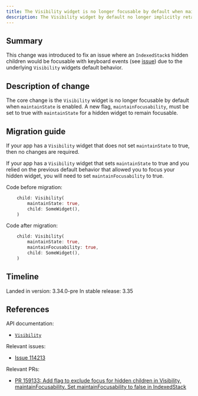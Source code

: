 ```yaml
---
title: The Visibility widget is no longer focusable by default when maintainState is enabled.
description: The Visibility widget by default no longer implicitly retains focusability for its child when maintainState is enabled.
---
```


## Summary
This change was introduced to fix an issue
where an `IndexedStack`s hidden children would be focusable with keyboard events
(see [issue](https://github.com/flutter/flutter/issues/114213))
due to the underlying `Visibility` widgets default behavior.

## Description of change
The core change is the `Visibility` widget is no longer focusable by default
when `maintainState` is enabled.
A new flag, `maintainFocusability`, must be set to true with `maintainState`
for a hidden widget to remain focusable.

## Migration guide
If your app has a `Visibility` widget that does not set `maintainState` to true, 
then no changes are required.

If your app has a `Visibility` widget that sets `maintainState` to true
and you relied on the previous default behavior 
that allowed you to focus your hidden widget,
you will need to set `maintainFocusability` to true.

Code before migration:

```dart
    child: Visibility(
        maintainState: true,
        child: SomeWidget(),
    )
```

Code after migration:

```dart
    child: Visibility(
        maintainState: true,
        maintainFocusability: true,
        child: SomeWidget(),
    )
```

## Timeline

Landed in version: 3.34.0-pre
In stable release: 3.35

## References

API documentation:

* [`Visibility`]({{site.api}}/flutter/widgets/Visibility-class.html)

Relevant issues:

* [Issue 114213]({{site.repo.flutter}}/issues/114213)

Relevant PRs:

* [PR 159133: Add flag to exclude focus for hidden children in Visibility, maintainFocusability. Set maintainFocusability to false in IndexedStack]({{site.repo.flutter}}/pull/159133)
